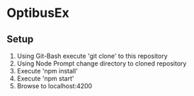 # OptibusEx


## Setup

1. Using Git-Bash execute 'git clone' to this repository
2. Using Node Prompt change directory to cloned repository
3. Execute 'npm install'
4. Execute 'npm start'
5. Browse to localhost:4200
